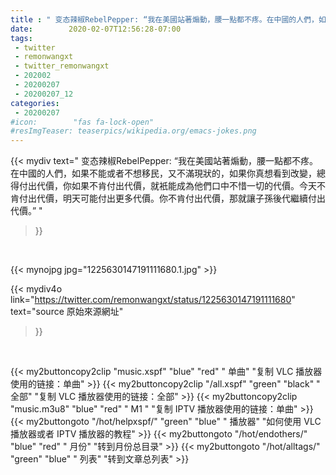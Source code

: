 ```yaml
---
title : " 变态辣椒RebelPepper: “我在美國站著煽動，腰一點都不疼。在中國的人們，如果不能或者不想移民，又不滿現狀的，如果你真想看到改變，總得付出代價，你如果不肯付出代價，就衹能成為他們口中不惜一切的代價。今天不肯付出代價，明天可能付出更多代價。你不肯付出代價，那就讓子孫後代繼續付出代價。”  "
date:        2020-02-07T12:56:28-07:00
tags:
 - twitter
 - remonwangxt
 - twitter_remonwangxt
 - 202002
 - 20200207
 - 20200207_12
categories:
 - 20200207
#icon:        "fas fa-lock-open"
#resImgTeaser: teaserpics/wikipedia.org/emacs-jokes.png
---
```


{{< mydiv text=" 变态辣椒RebelPepper: “我在美國站著煽動，腰一點都不疼。在中國的人們，如果不能或者不想移民，又不滿現狀的，如果你真想看到改變，總得付出代價，你如果不肯付出代價，就衹能成為他們口中不惜一切的代價。今天不肯付出代價，明天可能付出更多代價。你不肯付出代價，那就讓子孫後代繼續付出代價。”  "
>}}
<br>


 {{< mynojpg jpg="1225630147191111680.1.jpg" >}}<br> 



{{< mydiv4o link="https://twitter.com/remonwangxt/status/1225630147191111680"
text="source 原始來源網址"
>}}


<br>





{{< my2buttoncopy2clip "music.xspf"        "blue"   "red"    " 单曲"  "复制 VLC 播放器使用的链接：单曲" >}} {{< my2buttoncopy2clip "/all.xspf"         "green"  "black"  " 全部"  "复制 VLC 播放器使用的链接：全部" >}} {{< my2buttoncopy2clip "music.m3u8"        "blue"   "red"    " M1 "    "复制 IPTV 播放器使用的链接：单曲" >}} {{< my2buttongoto      "/hot/helpxspf/"    "green"  "blue"   " 播放器" "如何使用 VLC 播放器或者 IPTV 播放器的教程" >}} {{< my2buttongoto      "/hot/endothers/"   "blue"   "red"    " 月份"   "转到月份总目录" >}} {{< my2buttongoto      "/hot/alltags/"     "green"  "blue"   " 列表"   "转到文章总列表" >}} 
